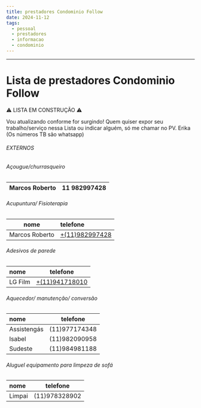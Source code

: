 ```yaml
---
title: prestadores Condominio Follow
date: 2024-11-12
tags:
  - pessoal
  - prestadores
  - informacao
  - condominio
---
```

___________________
# Lista de prestadores Condominio Follow

⚠️ LISTA EM CONSTRUÇÃO ⚠️

Vou atualizando conforme for surgindo! Quem quiser expor seu trabalho/serviço nessa Lista ou indicar alguém, só me chamar no PV. Erika (Os números TB são whatsapp)

###### EXTERNOS

###### Açougue/churrasqueiro

| Marcos Roberto | 11 982997428 |
|:--------------:| ------------ |
###### Acupuntura/ Fisioterapia
| nome           | telefone                              |
| -------------- | :------------------------------------ |
| Marcos Roberto | [\+(11)982997428](tel:+5511982997428) |
###### Adesivos de parede
| nome    | telefone                            |
| :------ | ----------------------------------- |
| LG Film | [\+(11)941718010](tel:+11941718010) |
######  Aquecedor/ manutenção/ conversão
| nome        | telefone      |
| :---------- | ------------- |
| Assistengás | (11)977174348 |
| Isabel      | (11)982090958 |
| Sudeste     | (11)984981188 |

######  Aluguel equipamento para limpeza de sofá

| nome   | telefone      |
|:------ | ------------- |
| Limpai | (11)978328902 |


